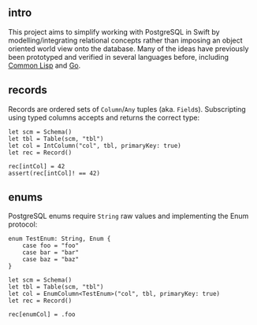 ## intro
This project aims to simplify working with PostgreSQL in Swift by modelling/integrating relational concepts rather than imposing an object oriented world view onto the database. Many of the ideas have previously been prototyped and verified in several languages before, including [Common Lisp](https://github.com/codr7/cl-redb) and [Go](https://github.com/codr7/gstraps).

## records
Records are ordered sets of `Column`/`Any` tuples (aka. `Field`s).
Subscripting using typed columns accepts and returns the correct type:

```
let scm = Schema()
let tbl = Table(scm, "tbl")
let col = IntColumn("col", tbl, primaryKey: true)
let rec = Record()

rec[intCol] = 42
assert(rec[intCol]! == 42)
```

## enums
PostgreSQL enums require `String` raw values and implementing the Enum protocol:

```
enum TestEnum: String, Enum {
    case foo = "foo"
    case bar = "bar"
    case baz = "baz"
}

let scm = Schema()
let tbl = Table(scm, "tbl")
let col = EnumColumn<TestEnum>("col", tbl, primaryKey: true)
let rec = Record()

rec[enumCol] = .foo
```